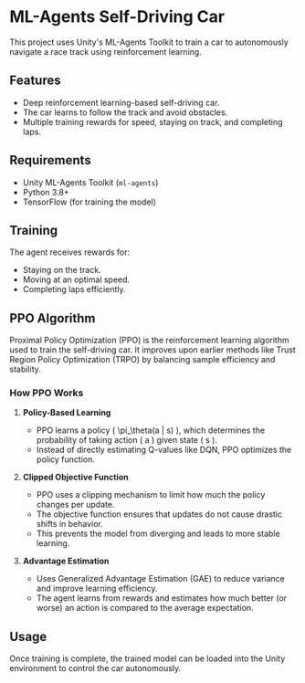 # ML-Agents Self-Driving Car

This project uses Unity's ML-Agents Toolkit to train a car to autonomously navigate a race track using reinforcement learning.

## Features
- Deep reinforcement learning-based self-driving car.
- The car learns to follow the track and avoid obstacles.
- Multiple training rewards for speed, staying on track, and completing laps.

## Requirements
- Unity ML-Agents Toolkit (`ml-agents`)
- Python 3.8+
- TensorFlow (for training the model)

## Training
The agent receives rewards for:
- Staying on the track.
- Moving at an optimal speed.
- Completing laps efficiently.

## PPO Algorithm
Proximal Policy Optimization (PPO) is the reinforcement learning algorithm used to train the self-driving car. It improves upon earlier methods like Trust Region Policy Optimization (TRPO) by balancing sample efficiency and stability.

### How PPO Works
1. **Policy-Based Learning**  
   - PPO learns a policy \( \pi_\theta(a | s) \), which determines the probability of taking action \( a \) given state \( s \).
   - Instead of directly estimating Q-values like DQN, PPO optimizes the policy function.

2. **Clipped Objective Function**  
   - PPO uses a clipping mechanism to limit how much the policy changes per update.
   - The objective function ensures that updates do not cause drastic shifts in behavior.
   - This prevents the model from diverging and leads to more stable learning.

3. **Advantage Estimation**  
   - Uses Generalized Advantage Estimation (GAE) to reduce variance and improve learning efficiency.
   - The agent learns from rewards and estimates how much better (or worse) an action is compared to the average expectation.

## Usage
Once training is complete, the trained model can be loaded into the Unity environment to control the car autonomously.
